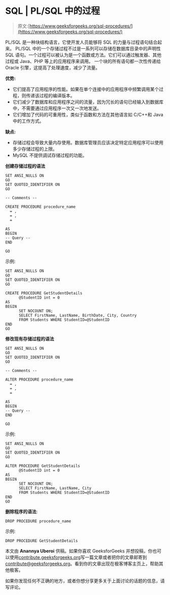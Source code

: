 # SQL | PL/SQL 中的过程

> 原文:[https://www.geeksforgeeks.org/sql-procedures/](https://www.geeksforgeeks.org/sql-procedures/)

PL/SQL 是一种块结构语言，它使开发人员能够将 SQL 的力量与过程语句结合起来。
PL/SQL 中的一个存储过程不过是一系列可以存储在数据库目录中的声明性 SQL 语句。一个过程可以被认为是一个函数或方法。它们可以通过触发器、其他过程或 Java、PHP 等上的应用程序来调用。
一个块的所有语句都一次性传递给 Oracle 引擎，这提高了处理速度，减少了流量。

**优势:**

*   它们提高了应用程序的性能。如果在单个连接中的应用程序中频繁调用某个过程，则传递该过程的编译版本。
*   它们减少了数据库和应用程序之间的流量，因为冗长的语句已经输入到数据库中，不需要通过应用程序一次又一次地发送。
*   它们增加了代码的可重用性，类似于函数和方法在其他语言如 C/C++和 Java 中的工作方式。

**缺点:**

*   存储过程会导致大量内存使用。数据库管理员应该决定特定应用程序可以使用多少存储过程的上限。
*   MySQL 不提供调试存储过程的功能。

**创建存储过程的语法**

```
SET ANSI_NULLS ON
GO
SET QUOTED_IDENTIFIER ON
GO

-- Comments --

CREATE PROCEDURE procedure_name
  = ,
  = ,
  = 

AS
BEGIN
-- Query --
END

GO

```

示例:

```
SET ANSI_NULLS ON
GO
SET QUOTED_IDENTIFIER ON
GO

CREATE PROCEDURE GetStudentDetails
      @StudentID int = 0
AS
BEGIN
      SET NOCOUNT ON;
      SELECT FirstName, LastName, BirthDate, City, Country
      FROM Students WHERE StudentID=@StudentID
END
GO

```

**修改现有存储过程的语法**

```
SET ANSI_NULLS ON
GO
SET QUOTED_IDENTIFIER ON
GO

-- Comments --

ALTER PROCEDURE procedure_name
  = ,
  = ,
  = 

AS
BEGIN
-- Query --
END

GO

```

示例:

```
SET ANSI_NULLS ON
GO
SET QUOTED_IDENTIFIER ON
GO

ALTER PROCEDURE GetStudentDetails
      @StudentID int = 0
AS
BEGIN
      SET NOCOUNT ON;
      SELECT FirstName, LastName, City
      FROM Students WHERE StudentID=@StudentID
END
GO

```

**删除程序的语法**:

```
DROP PROCEDURE procedure_name

```

示例:

```
DROP PROCEDURE GetStudentDetails

```

本文由 **Anannya Uberoi** 供稿。如果你喜欢 GeeksforGeeks 并想投稿，你也可以使用[contribute.geeksforgeeks.org](http://contribute.geeksforgeeks.org)写一篇文章或者把你的文章邮寄到 contribute@geeksforgeeks.org。看到你的文章出现在极客博客主页上，帮助其他极客。

如果你发现任何不正确的地方，或者你想分享更多关于上面讨论的话题的信息，请写评论。